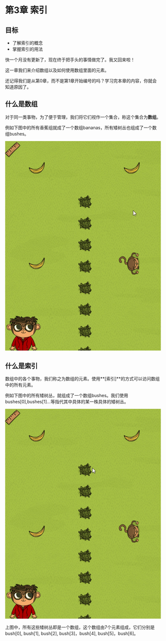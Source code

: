 # 第3章 索引
## 目标 ##
* 了解索引的概念
* 掌握索引的用法

快一个月没有更新了，现在终于把手头的事情做完了。我又回来啦！

这一章我们来介绍数组以及如何使用数组里面的元素。

还记得我们是从第0章，而不是第1章开始编号的吗？学习完本章的内容，你就会知道原因了。

## 什么是数组 ##

对于同一类事物，为了便于管理，我们将它们视作一个集合，称这个集合为**数组**。

例如下图中的所有香蕉组就成了一个数组bananas，所有矮树丛也组成了一个数组bushes。

![bananas](https://github.com/icuic/cm/raw/master/image/5_indexing/bananas.gif "数组bananas")

## 什么是索引 ##

数组中的各个事物，我们称之为数组的元素。使用**[索引]**的方式可以访问数组中的所有元素。

例如下图中的所有矮树丛，就组成了一个数组bushes。我们使用bushes[0],bushes[1]...等指代其中具体的某一株具体的矮树丛。

![bushes](https://github.com/icuic/cm/raw/master/image/5_indexing/bushes.gif "数组bushes")

上图中，所有这些矮树丛即是一个数组，这个数组由7个元素组成，它们分别是bush[0], bush[1], bush[2], bush[3]，bush[4], bush[5]，bush[6]。

